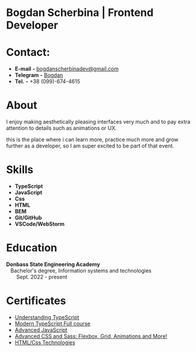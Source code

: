 # **Bogdan Scherbina** | **Frontend Developer**  

# **Contact:**
+ **E-mail** **-** bogdanscherbinadev@gmail.com
+ **Telegram** **-** [Bogdan](t.me/quiddle)
+ **Tel.** **-** +38 (099)-674-4615

# **About**

I enjoy making aesthetically pleasing interfaces very much and to pay extra attention to details such as animations or UX.

this is the place where i can learn more, practice much more and grow further as a developer, so I am super excited to be part of that event.

# **Skills**
+ **TypeScript**
+ **JavaScript**
+ **Css**
+ **HTML**
+ **BEM**
+ **Git/GitHub**
+ **VSCode/WebStorm**

# **Education**
**Donbass State Engineering Academy**  
&nbsp;&nbsp;&nbsp;Bachelor's degree, Information systems and technologies  
&nbsp;&nbsp;&nbsp;&nbsp;&nbsp;&nbsp;    Sept. 2022 - present

# **Certificates** 
+ [Understanding TypeScript](https://www.udemy.com/certificate/UC-38671e3c-a60b-4a6b-b340-15f707d10cb7/)  
+ [Modern TypeScript Full course](https://www.udemy.com/certificate/UC-63323c8e-e298-4b0e-aca5-31f8bbd21ee0/)  
+ [Advanced JavaScript](https://www.udemy.com/certificate/UC-972d9b88-32b5-414f-8782-4ad0197103e6/)  
+ [Advanced CSS and Sass: Flexbox, Grid, Animations and More!](https://www.udemy.com/certificate/UC-9051b2f9-c30a-4d38-b0d4-b860e7abe014/)  
+ [HTML/Css Technologies](https://www.udemy.com/certificate/UC-df2abf76-de53-43b0-a630-46e8b1402a7b/)